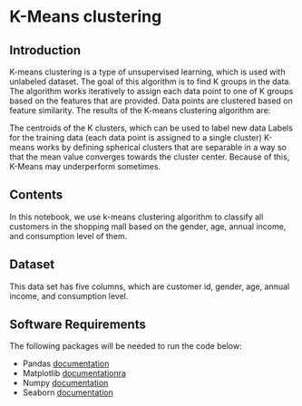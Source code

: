 # K-Means clustering

## Introduction
K-means clustering is a type of unsupervised learning, which is used with unlabeled dataset. The goal of this algorithm is to find K groups in the data. The algorithm works iteratively to assign each data point to one of K groups based on the features that are provided. Data points are clustered based on feature similarity. The results of the K-means clustering algorithm are:

The centroids of the K clusters, which can be used to label new data
Labels for the training data (each data point is assigned to a single cluster)
K-means works by defining spherical clusters that are separable in a way so that the mean value converges towards the cluster center. Because of this, K-Means may underperform sometimes.

## Contents 
In this notebook, we use k-means clustering algorithm to classify all customers in the shopping mall based on the gender, age, annual income, and consumption level of them.


## Dataset
This data set has five columns, which are customer id, gender, age, annual income, and consumption level.

## Software Requirements
The following packages will be needed to run the code below: 

* Pandas [documentation](https://pandas.pydata.org/docs/)
* Matplotlib [documentationra](https://matplotlib.org/)
* Numpy [documentation](https://numpy.org/doc/)
* Seaborn [documentation](https://seaborn.pydata.org/)

